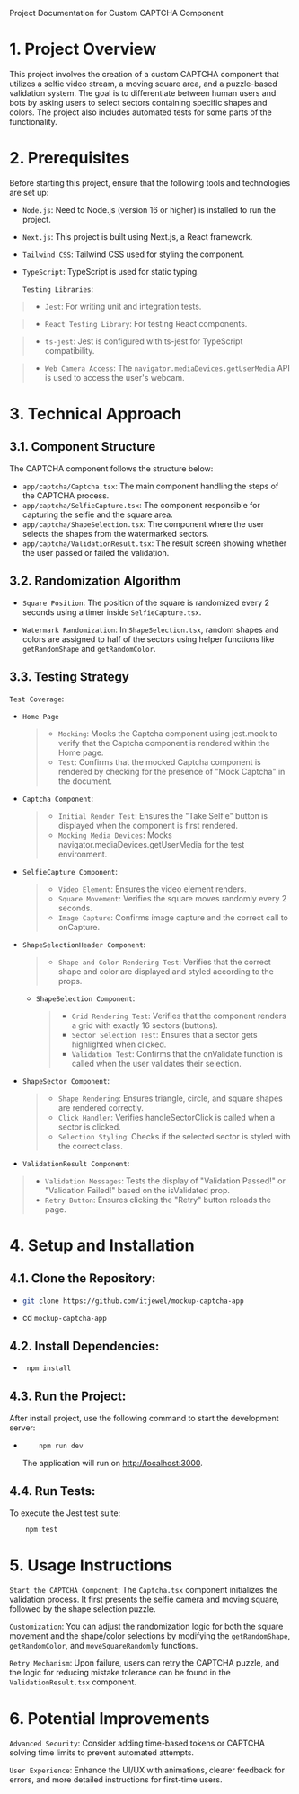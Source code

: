 Project Documentation for Custom CAPTCHA Component

# 1. Project Overview

This project involves the creation of a custom CAPTCHA component that utilizes a selfie video stream, a moving square area, and a puzzle-based validation system. The goal is to differentiate between human users and bots by asking users to select sectors containing specific shapes and colors. The project also includes automated tests for some parts of the functionality.

# 2. Prerequisites

Before starting this project, ensure that the following tools and technologies are set up:

- `Node.js`: Need to Node.js (version 16 or higher) is installed to run the project.

- `Next.js`: This project is built using Next.js, a React framework.

- `Tailwind CSS`: Tailwind CSS used for styling the component.

- `TypeScript`: TypeScript is used for static typing.

  `Testing Libraries`:

> - `Jest`: For writing unit and integration tests.

> - `React Testing Library`: For testing React components.

> - `ts-jest`: Jest is configured with ts-jest for TypeScript compatibility.

> - `Web Camera Access`: The `navigator.mediaDevices.getUserMedia` API is used to access the user's webcam.

# 3. Technical Approach

## 3.1. Component Structure

The CAPTCHA component follows the structure below:

- `app/captcha/Captcha.tsx`: The main component handling the steps of the CAPTCHA process.
- `app/captcha/SelfieCapture.tsx`: The component responsible for capturing the selfie and the square area.
- `app/captcha/ShapeSelection.tsx`: The component where the user selects the shapes from the watermarked sectors.
- `app/captcha/ValidationResult.tsx`: The result screen showing whether the user passed or failed the validation.

## 3.2. Randomization Algorithm

- `Square Position`: The position of the square is randomized every 2 seconds using a timer inside `SelfieCapture.tsx`.

- `Watermark Randomization`: In `ShapeSelection.tsx`, random shapes and colors are assigned to half of the sectors using helper functions like `getRandomShape` and `getRandomColor`.

## 3.3. Testing Strategy

`Test Coverage`:

- `Home Page`

  > - `Mocking`: Mocks the Captcha component using jest.mock to verify that the Captcha component is rendered within the Home page.
  > - `Test`: Confirms that the mocked Captcha component is rendered by checking for the presence of "Mock Captcha" in the document.

- `Captcha Component`:

  > - `Initial Render Test`: Ensures the "Take Selfie" button is displayed when the component is first rendered.
  > - `Mocking Media Devices`: Mocks navigator.mediaDevices.getUserMedia for the test environment.

- `SelfieCapture Component`:

  > - `Video Element`: Ensures the video element renders.
  > - `Square Movement`: Verifies the square moves randomly every 2 seconds.
  > - `Image Capture`: Confirms image capture and the correct call to onCapture.

- `ShapeSelectionHeader Component`:

  > - `Shape and Color Rendering Test`: Verifies that the correct shape and color are displayed and styled according to the props.

  - `ShapeSelection Component`:
    > - `Grid Rendering Test`: Verifies that the component renders a grid with exactly 16 sectors (buttons).
    > - `Sector Selection Test`: Ensures that a sector gets highlighted when clicked.
    > - `Validation Test`: Confirms that the onValidate function is called when the user validates their selection.

- `ShapeSector Component`:

  > - `Shape Rendering`: Ensures triangle, circle, and square shapes are rendered correctly.
  > - `Click Handler`: Verifies handleSectorClick is called when a sector is clicked.
  > - `Selection Styling`: Checks if the selected sector is styled with the correct class.

- `ValidationResult Component`:

> - `Validation Messages`: Tests the display of "Validation Passed!" or "Validation Failed!" based on the isValidated prop.
> - `Retry Button`: Ensures clicking the "Retry" button reloads the page.

# 4. Setup and Installation

## 4.1. Clone the Repository:

- ```sh
  git clone https://github.com/itjewel/mockup-captcha-app
  ```

- cd `mockup-captcha-app`

## 4.2. Install Dependencies:

- ```sh
   npm install
  ```

## 4.3. Run the Project:

After install project, use the following command to start the development server:

- ```sh
      npm run dev
  ```
  The application will run on [http://localhost:3000](http://localhost:3000).

## 4.4. Run Tests:

To execute the Jest test suite:

```sh
    npm test
```

# 5. Usage Instructions

`Start the CAPTCHA Component`: The `Captcha.tsx` component initializes the validation process. It first presents the selfie camera and moving square, followed by the shape selection puzzle.

`Customization`: You can adjust the randomization logic for both the square movement and the shape/color selections by modifying the `getRandomShape`, `getRandomColor`, and `moveSquareRandomly` functions.

`Retry Mechanism`: Upon failure, users can retry the CAPTCHA puzzle, and the logic for reducing mistake tolerance can be found in the `ValidationResult.tsx` component.

# 6. Potential Improvements

`Advanced Security`: Consider adding time-based tokens or CAPTCHA solving time limits to prevent automated attempts.

`User Experience`: Enhance the UI/UX with animations, clearer feedback for errors, and more detailed instructions for first-time users.
